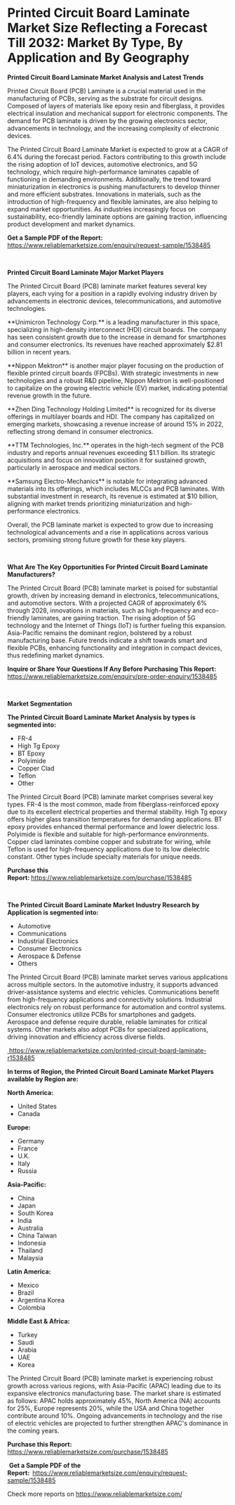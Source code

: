 <p><h1>Printed Circuit Board Laminate Market Size Reflecting a Forecast Till 2032: Market By Type, By Application and By Geography</h1></p><p><strong>Printed Circuit Board Laminate Market Analysis and Latest Trends</strong></p>
<p><p>Printed Circuit Board (PCB) Laminate is a crucial material used in the manufacturing of PCBs, serving as the substrate for circuit designs. Composed of layers of materials like epoxy resin and fiberglass, it provides electrical insulation and mechanical support for electronic components. The demand for PCB laminate is driven by the growing electronics sector, advancements in technology, and the increasing complexity of electronic devices.</p><p>The Printed Circuit Board Laminate Market is expected to grow at a CAGR of 6.4% during the forecast period. Factors contributing to this growth include the rising adoption of IoT devices, automotive electronics, and 5G technology, which require high-performance laminates capable of functioning in demanding environments. Additionally, the trend toward miniaturization in electronics is pushing manufacturers to develop thinner and more efficient substrates. Innovations in materials, such as the introduction of high-frequency and flexible laminates, are also helping to expand market opportunities. As industries increasingly focus on sustainability, eco-friendly laminate options are gaining traction, influencing product development and market dynamics.</p></p>
<p><strong>Get a Sample PDF of the Report:&nbsp;</strong> <a href="https://www.reliablemarketsize.com/enquiry/request-sample/1538485?utm_campaign=2952&utm_medium=2&utm_source=Github&utm_content=ia&utm_term=06042025&utm_id=printed-circuit-board-laminate">https://www.reliablemarketsize.com/enquiry/request-sample/1538485</a></p>
<p>&nbsp;</p>
<p><strong>Printed Circuit Board Laminate Major Market Players</strong></p>
<p><p>The Printed Circuit Board (PCB) laminate market features several key players, each vying for a position in a rapidly evolving industry driven by advancements in electronic devices, telecommunications, and automotive technologies. </p><p>**Unimicron Technology Corp.** is a leading manufacturer in this space, specializing in high-density interconnect (HDI) circuit boards. The company has seen consistent growth due to the increase in demand for smartphones and consumer electronics. Its revenues have reached approximately $2.81 billion in recent years.</p><p>**Nippon Mektron** is another major player focusing on the production of flexible printed circuit boards (FPCBs). With strategic investments in new technologies and a robust R&D pipeline, Nippon Mektron is well-positioned to capitalize on the growing electric vehicle (EV) market, indicating potential revenue growth in the future.</p><p>**Zhen Ding Technology Holding Limited** is recognized for its diverse offerings in multilayer boards and HDI. The company has capitalized on emerging markets, showcasing a revenue increase of around 15% in 2022, reflecting strong demand in consumer electronics. </p><p>**TTM Technologies, Inc.** operates in the high-tech segment of the PCB industry and reports annual revenues exceeding $1.1 billion. Its strategic acquisitions and focus on innovation position it for sustained growth, particularly in aerospace and medical sectors.</p><p>**Samsung Electro-Mechanics** is notable for integrating advanced materials into its offerings, which includes MLCCs and PCB laminates. With substantial investment in research, its revenue is estimated at $10 billion, aligning with market trends prioritizing miniaturization and high-performance electronics.</p><p>Overall, the PCB laminate market is expected to grow due to increasing technological advancements and a rise in applications across various sectors, promising strong future growth for these key players.</p></p>
<p>&nbsp;</p>
<p><strong>What Are The Key Opportunities For Printed Circuit Board Laminate Manufacturers?</strong></p>
<p><p>The Printed Circuit Board (PCB) laminate market is poised for substantial growth, driven by increasing demand in electronics, telecommunications, and automotive sectors. With a projected CAGR of approximately 6% through 2028, innovations in materials, such as high-frequency and eco-friendly laminates, are gaining traction. The rising adoption of 5G technology and the Internet of Things (IoT) is further fueling this expansion. Asia-Pacific remains the dominant region, bolstered by a robust manufacturing base. Future trends indicate a shift towards smart and flexible PCBs, enhancing functionality and integration in compact devices, thus redefining market dynamics.</p></p>
<p><strong>Inquire or Share Your Questions If Any Before Purchasing This Report:</strong> <a href="https://www.reliablemarketsize.com/enquiry/pre-order-enquiry/1538485?utm_campaign=2952&utm_medium=2&utm_source=Github&utm_content=ia&utm_term=06042025&utm_id=printed-circuit-board-laminate">https://www.reliablemarketsize.com/enquiry/pre-order-enquiry/1538485</a></p>
<p>&nbsp;</p>
<p><strong>Market Segmentation</strong></p>
<p><strong>The Printed Circuit Board Laminate Market Analysis by types is segmented into:</strong></p>
<p><ul><li>FR-4</li><li>High Tg Epoxy</li><li>BT Epoxy</li><li>Polyimide</li><li>Copper Clad</li><li>Teflon</li><li>Other</li></ul></p>
<p><p>The Printed Circuit Board (PCB) laminate market comprises several key types. FR-4 is the most common, made from fiberglass-reinforced epoxy due to its excellent electrical properties and thermal stability. High Tg epoxy offers higher glass transition temperatures for demanding applications. BT epoxy provides enhanced thermal performance and lower dielectric loss. Polyimide is flexible and suitable for high-performance environments. Copper clad laminates combine copper and substrate for wiring, while Teflon is used for high-frequency applications due to its low dielectric constant. Other types include specialty materials for unique needs.</p></p>
<p><strong>Purchase this Report:&nbsp;</strong><a href="https://www.reliablemarketsize.com/purchase/1538485?utm_campaign=2952&utm_medium=2&utm_source=Github&utm_content=ia&utm_term=06042025&utm_id=printed-circuit-board-laminate">https://www.reliablemarketsize.com/purchase/1538485</a></p>
<p>&nbsp;</p>
<p><strong>The Printed Circuit Board Laminate Market Industry Research by Application is segmented into:</strong></p>
<p><ul><li>Automotive</li><li>Communications</li><li>Industrial Electronics</li><li>Consumer Electronics</li><li>Aerospace & Defense</li><li>Others</li></ul></p>
<p><p>The Printed Circuit Board (PCB) laminate market serves various applications across multiple sectors. In the automotive industry, it supports advanced driver-assistance systems and electric vehicles. Communications benefit from high-frequency applications and connectivity solutions. Industrial electronics rely on robust performance for automation and control systems. Consumer electronics utilize PCBs for smartphones and gadgets. Aerospace and defense require durable, reliable laminates for critical systems. Other markets also adopt PCBs for specialized applications, driving innovation and efficiency across diverse fields.</p></p>
<p><a href="https://www.reliablemarketsize.com/printed-circuit-board-laminate-r1538485?utm_campaign=2952&utm_medium=2&utm_source=Github&utm_content=ia&utm_term=06042025&utm_id=printed-circuit-board-laminate">&nbsp;https://www.reliablemarketsize.com/printed-circuit-board-laminate-r1538485</a></p>
<p><strong>In terms of Region, the Printed Circuit Board Laminate Market Players available by Region are:</strong></p>
<p>
    <p> <strong> North America: </strong>
        <ul>
            <li>United States</li>
            <li>Canada</li>
        </ul>
        </p> 
    <p> <strong> Europe: </strong>
        <ul>
            <li>Germany</li>
            <li>France</li>
            <li>U.K.</li>
            <li>Italy</li>
            <li>Russia</li>
        </ul>
        </p> 
    <p> <strong> Asia-Pacific: </strong>
        <ul>
            <li>China</li>
            <li>Japan</li>
            <li>South Korea</li>
            <li>India</li>
            <li>Australia</li>
            <li>China Taiwan</li>
            <li>Indonesia</li>
            <li>Thailand</li>
            <li>Malaysia</li>
        </ul>
        </p> 
    <p> <strong> Latin America: </strong>
        <ul>
            <li>Mexico</li>
            <li>Brazil</li>
            <li>Argentina Korea</li>
            <li>Colombia</li>
        </ul>
        </p> 
    <p> <strong> Middle East & Africa: </strong>
        <ul>
            <li>Turkey</li>
            <li>Saudi</li>
            <li>Arabia</li>
            <li>UAE</li>
            <li>Korea</li>
        </ul>
    </p>
    </p>
<p><p>The Printed Circuit Board (PCB) laminate market is experiencing robust growth across various regions, with Asia-Pacific (APAC) leading due to its expansive electronics manufacturing base. The market share is estimated as follows: APAC holds approximately 45%, North America (NA) accounts for 25%, Europe represents 20%, while the USA and China together contribute around 10%. Ongoing advancements in technology and the rise of electric vehicles are projected to further strengthen APAC's dominance in the coming years.</p></p>
<p><strong>Purchase this Report: </strong><a href="https://www.reliablemarketsize.com/purchase/1538485?utm_campaign=2952&utm_medium=2&utm_source=Github&utm_content=ia&utm_term=06042025&utm_id=printed-circuit-board-laminate">https://www.reliablemarketsize.com/purchase/1538485</a></p>
<p>&nbsp;<strong>Get a Sample PDF of the Report:&nbsp;&nbsp;</strong><a href="https://www.reliablemarketsize.com/enquiry/request-sample/1538485?utm_campaign=2952&utm_medium=2&utm_source=Github&utm_content=ia&utm_term=06042025&utm_id=printed-circuit-board-laminate">https://www.reliablemarketsize.com/enquiry/request-sample/1538485</a></p>
<p><strong></strong></p>
<p>Check more reports on <a href="https://www.reliablemarketsize.com/?utm_campaign=2952&utm_medium=2&utm_source=Github&utm_content=ia&utm_term=06042025&utm_id=printed-circuit-board-laminate">https://www.reliablemarketsize.com/</a></p>